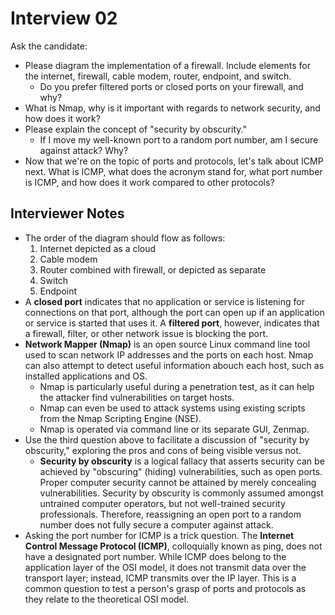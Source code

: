 # Interview 02

Ask the candidate: 
- Please diagram the implementation of a firewall. Include elements for the internet, firewall, cable modem, router, endpoint, and switch.
  - Do you prefer filtered ports or closed ports on your firewall, and why?
- What is Nmap, why is it important with regards to network security, and how does it work? 
- Please explain the concept of "security by obscurity."
  - If I move my well-known port to a random port number, am I secure against attack? Why?
- Now that we're on the topic of ports and protocols, let's talk about ICMP next. What is ICMP, what does the acronym stand for, 
what port number is ICMP, and how does it work compared to other protocols?

## Interviewer Notes

- The order of the diagram should flow as follows:
  1. Internet depicted as a cloud
  1. Cable modem
  1. Router combined with firewall, or depicted as separate
  1. Switch
  1. Endpoint
- A **closed port** indicates that no application or service is listening for connections on that port, although the port can open up if an application or service is started that uses it. A **filtered port**, however, indicates that a firewall, filter, or other network issue is blocking the port. 
- **Network Mapper (Nmap)** is an open source Linux command line tool used to scan network IP addresses and the ports on each host. Nmap can also attempt to detect useful information abouch each host, such as installed applications and OS.
  - Nmap is particularly useful during a penetration test, as it can help the attacker find vulnerabilities on target hosts.
  - Nmap can even be used to attack systems using existing scripts from the Nmap Scripting Engine (NSE).
  - Nmap is operated via command line or its separate GUI, Zenmap.
- Use the third question above to facilitate a discussion of "security by obscurity," exploring the pros and cons of being visible versus not.
  - **Security by obscurity** is a logical fallacy that asserts security can be achieved by "obscuring" (hiding) vulnerabilities, such as open ports. Proper computer security cannot be attained by merely concealing vulnerabilities. Security by obscurity is commonly assumed amongst untrained computer operators, but not well-trained security professionals. Therefore, reassigning an open port to a random number does not fully secure a computer against attack.
- Asking the port number for ICMP is a trick question. The **Internet Control Message Protocol (ICMP)**, colloquially known as ping, does not have a designated port number. While ICMP does belong to the application layer of the OSI model, it does not transmit data over the transport layer; instead, ICMP transmits over the IP layer. This is a common question to test a person's grasp of ports and protocols as they relate to the theoretical OSI model.
